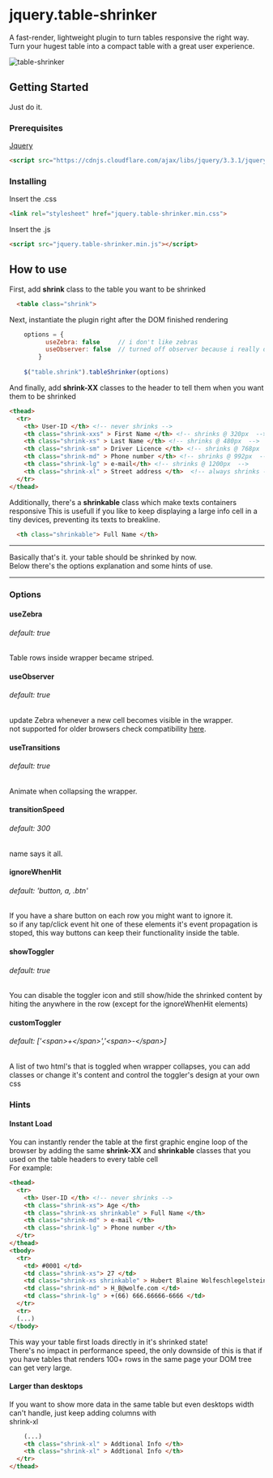 # jquery.table-shrinker
A fast-render, lightweight plugin to turn tables responsive the right way.
<br/>
Turn your hugest table into a compact table with a great user experience.

![table-shrinker](https://user-images.githubusercontent.com/5666881/55237489-0b5bd480-5211-11e9-933b-552d340cbae3.png)

## Getting Started
Just do it.

### Prerequisites
[Jquery](https://jquery.com/)
```html
<script src="https://cdnjs.cloudflare.com/ajax/libs/jquery/3.3.1/jquery.min.js" crossorigin="anonymous"></script>
```

### Installing
Insert the .css
```html
<link rel="stylesheet" href="jquery.table-shrinker.min.css">
```

Insert the .js
```html
<script src="jquery.table-shrinker.min.js"></script>
```

## How to use
First, add <b>shrink</b> class to the table you want to be shrinked

```html
  <table class="shrink">
```
Next, instantiate the plugin right after the DOM finished rendering
```javascript
    options = {
          useZebra: false     // i don't like zebras
          useObserver: false  // turned off observer because i really don't like zebras
        }
        
    $("table.shrink").tableShrinker(options)
```

And finally, add <b>shrink-XX</b> classes to the header to tell them when you want them to be shrinked
```html
<thead>
  <tr>
    <th> User-ID </th> <!-- never shrinks -->
    <th class="shrink-xxs" > First Name </th> <!-- shrinks @ 320px  -->
    <th class="shrink-xs" > Last Name </th> <!-- shrinks @ 480px  -->
    <th class="shrink-sm" > Driver Licence </th> <!-- shrinks @ 768px  -->
    <th class="shrink-md" > Phone number </th> <!-- shrinks @ 992px  -->
    <th class="shrink-lg" > e-mail</th> <!-- shrinks @ 1200px  -->
    <th class="shrink-xl" > Street address </th>  <!-- always shrinks -->
  </tr>
</thead>
```

Additionally, there's a <b>shrinkable</b> class which make texts containers responsive
This is usefull if you like to keep displaying a large info cell in a tiny devices, preventing its texts to breakline.
``` html
  <th class="shrinkable"> Full Name </th>
```

---
Basically that's it. your table should be shrinked by now.
<br/>
Below there's the options explanation and some hints of use.

---
### Options

#### useZebra
###### default: true
Table rows inside wrapper became striped.
#### useObserver
###### default: true
update Zebra whenever a new cell becomes visible in the wrapper.
<br/>
not supported for older browsers check compatibility [here](https://developer.mozilla.org/en-US/docs/Web/API/Intersection_Observer_API#Browser_compatibility).
#### useTransitions
###### default: true
Animate when collapsing the wrapper.
#### transitionSpeed
###### default: 300
name says it all.
#### ignoreWhenHit
###### default: 'button, a, .btn'
If you have a share button on each row you might want to ignore it.
<br>
so if any tap/click event hit one of these elements it's event propagation is stoped, this way buttons can keep their functionality inside the table.
#### showToggler
###### default: true
You can disable the toggler icon and still show/hide the shrinked content by hiting the anywhere in the row (except for the ignoreWhenHit elements)
#### customToggler
###### default: ['\<span\>+\<\/span\>','\<span\>-\<\/span\>]
A list of two html's that is toggled when wrapper collapses, you can add classes or change it's content and control the toggler's design at your own css




### Hints
#### Instant Load
You can instantly render the table at the first graphic engine loop of the browser by adding the same <b>shrink-XX</b> and <b>shrinkable</b> classes that you used on the table headers to every table cell
<br>
For example:
```html
<thead>
  <tr>
    <th> User-ID </th> <!-- never shrinks -->
    <th class="shrink-xs"> Age </th>
    <th class="shrink-xs shrinkable" > Full Name </th>
    <th class="shrink-md" > e-mail </th>
    <th class="shrink-lg" > Phone number </th>
  </tr>
</thead>
<tbody>
  <tr>
    <td> #0001 </td>
    <td class="shrink-xs"> 27 </td>
    <td class="shrink-xs shrinkable" > Hubert Blaine Wolfe­schlegel­stein­hausen­berger­dorff Sr. </td>
    <td class="shrink-md" > H_B@wolfe.com </td>
    <td class="shrink-lg" > +(66) 666.66666-6666 </td>
  </tr>
  <tr> 
  (...)
</tbody>
```
This way your table first loads directly in it's shrinked state!
<br/>
There's no impact in performance speed, the only downside of this is that if you have tables that renders 100+ rows in the same page your DOM tree can get very large.


#### Larger than desktops
If you want to show more data in the same table but even desktops width can't handle, just keep adding columns with <br>shrink-xl</br>

```html
    (...)
    <th class="shrink-xl" > Addtional Info </th> 
    <th class="shrink-xl" > Addtional Info </th> 
  </tr>
</thead>
```
<br>
